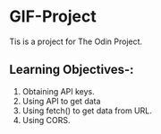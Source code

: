 # GIF-Project
Tis is a project for The Odin Project.

## Learning Objectives-:
1. Obtaining API keys.
2. Using API to get data
3. Using fetch() to get data from URL.
4. Using CORS.
